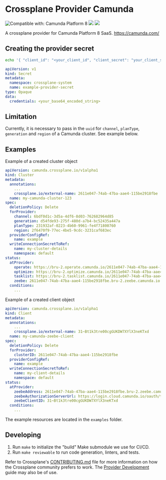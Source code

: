 # Crossplane Provider Camunda

![Compatible with: Camunda Platform 8](https://img.shields.io/badge/Compatible%20with-Camunda%20Platform%208-0072Ce)
[![](https://img.shields.io/badge/Community%20Extension-An%20open%20source%20community%20maintained%20project-FF4700)](https://github.com/camunda-community-hub/community)
[![](https://img.shields.io/badge/Lifecycle-Proof%20of%20Concept-blueviolet)](https://github.com/Camunda-Community-Hub/community/blob/main/extension-lifecycle.md#proof-of-concept-)

A crossplane provider for Camunda Platform 8 SaaS. https://camunda.com/

## Creating the provider secret

```bash
echo '{ "client_id": "<your_client_id", "client_secret": "your_client_secret" }' | base64
```

```yaml
apiVersion: v1
kind: Secret
metadata:
  namespace: crossplane-system
  name: example-provider-secret
type: Opaque
data:
  credentials: <your_base64_encoded_string>
```

## Limitation
Currently, it is necessary to pass in the `uuid` for `channel`, `planType`, `generation` and `region` of a Camunda cluster. See example below. 

## Examples

Example of a created cluster object
```yaml
apiVersion: camunda.crossplane.io/v1alpha1
kind: Cluster
metadata:
  annotations:
    ...
    crossplane.io/external-name: 2611e047-74ab-47ba-aae4-115be2918fbe
  name: my-camunda-cluster-123
spec:
  deletionPolicy: Delete
  forProvider:
    channel: 6bdf0d1c-3d5a-4df6-8d03-762682964d85
    generation: d54fde93-275f-480d-a7b4-bc52435a447a
    planType: 231932af-0223-4b60-9961-fe4f71800760
    region: 2f6470f9-77ec-4be5-9cdc-3231caf683ec
  providerConfigRef:
    name: example
  writeConnectionSecretToRef:
    name: my-cluster-details
    namespace: default
status:
  atProvider:
    operate: https://bru-2.operate.camunda.io/2611e047-74ab-47ba-aae4-115be2918fbe
    optimize: https://bru-2.optimize.camunda.io/2611e047-74ab-47ba-aae4-115be2918fbe
    tasklist: https://bru-2.tasklist.camunda.io/2611e047-74ab-47ba-aae4-115be2918fbe
    zeebe: 2611e047-74ab-47ba-aae4-115be2918fbe.bru-2.zeebe.camunda.io
  conditions:
    ...
```

Example of a created client object
```yaml
apiVersion: camunda.crossplane.io/v1alpha1
kind: Client
metadata:
  annotations:
    ...
    crossplane.io/external-name: 31~Bt1k3tre00cgGUKDW7XYlX3neKTxd
  name: my-camunda-zeebe-client
spec:
  deletionPolicy: Delete
  forProvider:
    clusterID: 2611e047-74ab-47ba-aae4-115be2918fbe
  providerConfigRef:
    name: example
  writeConnectionSecretToRef:
    name: my-client-details
    namespace: default
status:
  atProvider:
    zeebeAddress: 2611e047-74ab-47ba-aae4-115be2918fbe.bru-2.zeebe.camunda.io:443
    zeebeAuthorizationServerUrl: https://login.cloud.camunda.io/oauth/token
    zeebeClientID: 31~Bt1k3tre00cgGUKDW7XYlX3neKTxd
  conditions:
    ...
```

The example resources are located in the `examples` folder. 

## Developing

1. Run `make` to initialize the "build" Make submodule we use for CI/CD.
1. Run `make reviewable` to run code generation, linters, and tests.

Refer to Crossplane's [CONTRIBUTING.md] file for more information on how the
Crossplane community prefers to work. The [Provider Development][provider-dev]
guide may also be of use.

[CONTRIBUTING.md]: https://github.com/crossplane/crossplane/blob/master/CONTRIBUTING.md
[provider-dev]: https://github.com/crossplane/crossplane/blob/master/docs/contributing/provider_development_guide.md
